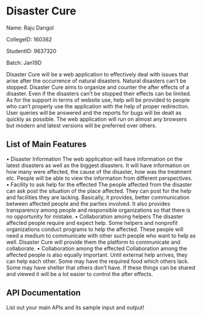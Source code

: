 # Disaster Cure
Name: Raju Dangol

CollegeID: 160362

StudentID: 9637320

Batch: Jan19D

Disaster Cure will be a web application to effectively deal with issues that arise after the occurrence of natural disasters. Natural disasters can’t be stopped. Disaster Cure aims to organize and counter the after effects of a disaster. Even if the disasters can’t be stopped their effects can be limited. As for the support in terms of website use, help will be provided to people who can’t properly use the application with the help of proper redirection. User queries will be answered and the reports for bugs will be dealt as quickly as possible. The web application will run on almost any browsers but modern and latest versions will be preferred over others.

## List of Main Features
• Disaster Information
  The web application will have information on the latest disasters as well as the biggest disasters. It will have information on how many    were affected, the cause of the disaster, how was the treatment etc. People will be able to view the information from different            perspectives.
• Facility to ask help for the effected
  The people affected from the disaster can ask post the situation of the place affected. They can post for the help and facilities they     are lacking. Basically, it provides, better communication between affected people and the parties involved. It also provides               transparency among people and responsible organizations so that there is no opportunity for mistake.
• Collaboration among helpers
  The disaster affected people require and expect help. Some helpers and nonprofit organizations conduct programs to help the affected.     These people will need a medium to communicate with other such people who want to help as well. Disaster Cure will provide them the       platform to communicate and collaborate.
• Collaboration among the effected
  Collaboration among the affected people is also equally important. Until external help arrives, they can help each other. Some may have   the required food which others lack. Some may have shelter that others don’t have. If these things can be shared and viewed it will be a    lot easier to control the after effects.

## API Documentation
List out your main APIs and its sample input and output!

